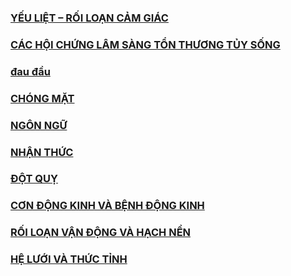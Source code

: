 ### [YẾU LIỆT – RỐI LOẠN CẢM GIÁC](./Y%E1%BA%BEU%20LI%E1%BB%86T%20%E2%80%93%20R%E1%BB%90I%20LO%E1%BA%A0N%20C%E1%BA%A2M%20GI%C3%81C.md)  
### [CÁC HỘI CHỨNG LÂM SÀNG TỔN THƯƠNG TỦY SỐNG](./C%C3%81C%20H%E1%BB%98I%20CH%E1%BB%A8NG%20L%C3%82M%20S%C3%80NG%20T%E1%BB%94N%20TH%C6%AF%C6%A0NG%20T%E1%BB%A6Y%20S%E1%BB%90NG.md)  
### [đau đầu](../../../../100%20Reference%20notes/%C4%91au%20%C4%91%E1%BA%A7u.md)  
### [CHÓNG MẶT](./CH%C3%93NG%20M%E1%BA%B6T.md)  
### [NGÔN NGỮ](./NG%C3%94N%20NG%E1%BB%AE.md)  
### [NHẬN THỨC](./NH%E1%BA%ACN%20TH%E1%BB%A8C.md)  
### [ĐỘT QUỴ](./%C4%90%E1%BB%98T%20QU%E1%BB%B4.md)  
### [CƠN ĐỘNG KINH VÀ BỆNH ĐỘNG KINH](./C%C6%A0N%20%C4%90%E1%BB%98NG%20KINH%20V%C3%80%20B%E1%BB%86NH%20%C4%90%E1%BB%98NG%20KINH.md)  
### [RỐI LOẠN VẬN ĐỘNG VÀ HẠCH NỀN](./R%E1%BB%90I%20LO%E1%BA%A0N%20V%E1%BA%ACN%20%C4%90%E1%BB%98NG%20V%C3%80%20H%E1%BA%A0CH%20N%E1%BB%80N.md)  
### [HỆ LƯỚI VÀ THỨC TỈNH](./H%E1%BB%86%20L%C6%AF%E1%BB%9AI%20V%C3%80%20TH%E1%BB%A8C%20T%E1%BB%88NH.md)  
  
